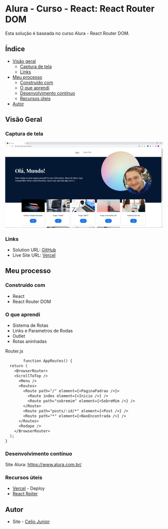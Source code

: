 # Alura - Curso - React: React Router DOM

Esta solução é baseada no curso Alura - React Router DOM. 

## Índice

- [Visão geral](#visão-geral)
   - [Captura de tela](#captura-de-tela)
   - [Links](#links)
- [Meu processo](#meu-processo)
   - [Construído com](#construído-com)
   - [O que aprendi](#o-que-aprendi)
   - [Desenvolvimento contínuo](#desenvolvimento-contínuo)
   - [Recursos úteis](#recursos-úteis)
- [Autor](#autor)




## Visão Geral

### Captura de tela

<img src="/public//assets/imagens/FRONT.PNG" alt style="max-width: 100%">


### Links

- Solution URL: [GitHub](https://github.com/AIemao/React-Router-Alura)
- Live Site URL: [Vercel](https://react-router-alura.vercel.app/)

## Meu processo

### Construído com

- React
- React Router DOM


### O que aprendi

- Sistema de Rotas
- Links e Parametros de Rodas
- Outlet
- Rotas aninhadas

Router.js
````JS
        function AppRoutes() {
  return (
    <BrowserRouter>
    <ScrollToTop />
      <Menu />
      <Routes>
        <Route path="/" element={<PaginaPadrao />}>
          <Route index element={<Inicio />} />
          <Route path="sobremim" element={<SobreMim />} />         
        </Route>
        <Route path="posts/:id/*" element={<Post />} />
        <Route path="*" element={<NaoEncontrada />} />
      </Routes>
      <Rodape />
    </BrowserRouter>
  );
}
````

### Desenvolvimento contínuo

Site Alura:
https://www.alura.com.br/

### Recursos úteis

- [Vercel](https://vercel.com/) - Deploy
- [React Rpiter](https://reactrouter.com/en/main)


## Autor

- Site - [Celio Junior](https://www.linkedin.com/in/celio-junior-152529193/)

